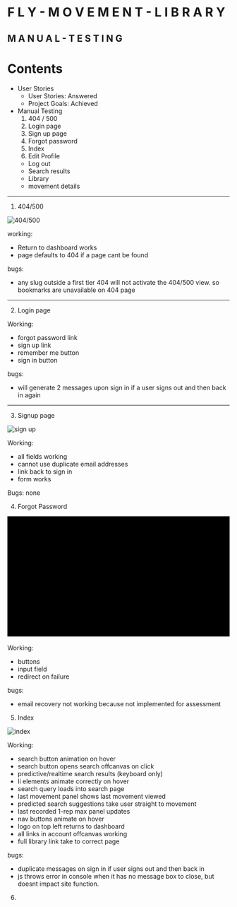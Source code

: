 # F L Y - M O V E M E N T - L I B R A R Y
## M A N U A L - T E S T I N G

# Contents

- User Stories
    - User Stories: Answered
    - Project Goals: Achieved
- Manual Testing
    1. 404 / 500
    2. Login page
    3. Sign up page
    4. Forgot password
    5. Index
    6. Edit Profile
    - Log out
    - Search results
    - Library
    - movement details


____

1. 404/500

![404/500](/readme-media/testing/manual/404.gif)

working:
 + Return to dashboard works
 + page defaults to 404 if a page cant be found

bugs:
 - any slug outside a first tier 404 will not activate the 404/500 view. so bookmarks are unavailable on 404 page

___

2. Login page

Working:
+ forgot password link
+ sign up link
+ remember me button
+ sign in button

bugs:
- will generate 2 messages upon sign in if a user signs out and then back in again

___

3. Signup page

![sign up](/readme-media/testing/manual/Sign-up.gif)

Working:
+ all fields working
+ cannot use duplicate email addresses
+ link back to sign in
+ form works

Bugs: none

4.  Forgot Password

![Forgot password](/readme-media/testing/manual/forgot-password.gif)

Working:
+ buttons
+ input field
+ redirect on failure

bugs:
- email recovery not working because not implemented for assessment

5. Index

![index](/readme-media/testing/manual/index.gif)

Working:
+ search button animation on hover
+ search button opens search offcanvas on click
+ predictive/realtime search results (keyboard only)
+ li elements animate correctly on hover
+ search query loads into search page
+ last movement panel shows last movement viewed
+ predicted search suggestions take user  straight to movement
+ last recorded 1-rep max panel updates
+ nav buttons animate on hover
+ logo on top left returns to dashboard
+ all links in account offcanvas working
+ full library link take to correct page

bugs:
- duplicate messages on sign in if user signs out and then back in
- js throws error in console when it has no message box to close, but doesnt impact site function.

6. 
